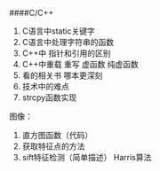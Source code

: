 ####C/C++

1. C语言中static关键字
2. C语言中处理字符串的函数
3. C++中 指针和引用的区别
4. C++中重载 重写 虚函数 纯虚函数
5. 看的相关书 哪本更深刻
6. 技术中的难点
7. strcpy函数实现


图像：
1. 直方图函数（代码）
2. 获取特征点的方法
3. sift特征检测（简单描述） Harris算法
